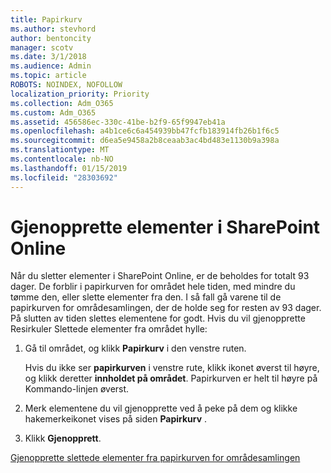 ```yaml
---
title: Papirkurv
ms.author: stevhord
author: bentoncity
manager: scotv
ms.date: 3/1/2018
ms.audience: Admin
ms.topic: article
ROBOTS: NOINDEX, NOFOLLOW
localization_priority: Priority
ms.collection: Adm_O365
ms.custom: Adm_O365
ms.assetid: 456586ec-330c-41be-b2f9-65f9947eb41a
ms.openlocfilehash: a4b1ce6c6a454939bb47fcfb183914fb26b1f6c5
ms.sourcegitcommit: d6ea5e9458a2b8ceaab3ac4bd483e1130b9a398a
ms.translationtype: MT
ms.contentlocale: nb-NO
ms.lasthandoff: 01/15/2019
ms.locfileid: "28303692"
---
```

# <a name="restore-items-in-sharepoint-online"></a>Gjenopprette elementer i SharePoint Online

Når du sletter elementer i SharePoint Online, er de beholdes for totalt 93 dager. De forblir i papirkurven for området hele tiden, med mindre du tømme den, eller slette elementer fra den. I så fall gå varene til de papirkurven for områdesamlingen, der de holde seg for resten av 93 dager. På slutten av tiden slettes elementene for godt. Hvis du vil gjenopprette Resirkuler Slettede elementer fra området hylle:
  
1. Gå til området, og klikk **Papirkurv** i den venstre ruten. 
    
    Hvis du ikke ser **papirkurven** i venstre rute, klikk ikonet øverst til høyre, og klikk deretter **innholdet på området**. Papirkurven er helt til høyre på Kommando-linjen øverst.
    
2. Merk elementene du vil gjenopprette ved å peke på dem og klikke hakemerkeikonet vises på siden **Papirkurv** . 
    
3. Klikk **Gjenopprett**.
    
[Gjenopprette slettede elementer fra papirkurven for områdesamlingen](https://go.microsoft.com/fwlink/?linkid=866439)
  

